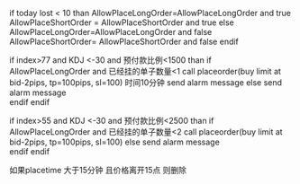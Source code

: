 if today lost < 10 than 
	AllowPlaceLongOrder=AllowPlaceLongOrder and true
	 AllowPlaceShortOrder = AllowPlaceShortOrder and true
else
	AllowPlaceLongOrder=AllowPlaceLongOrder and false
	AllowPlaceShortOrder= AllowPlaceShortOrder and false
endif

if index>77 and KDJ <-30 and 预付款比例<1500 than
	if AllowPlaceLongOrder and 已经挂的单子数量<1
		call placeorder(buy limit at bid-2pips, tp=100pips, sl=100) 时间10分钟
		send alarm message
	else
		send alarm message	
	endif
endif

if index>55 and KDJ <-30 and 预付款比例<2500 than
	if AllowPlaceLongOrder and 已经挂的单子数量<2
		call placeorder(buy limit at bid-2pips, tp=100pips, sl=100)
	else
		send alarm message	
	endif
endif

如果placetime 大于15分钟 且价格离开15点 则删除
